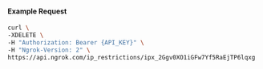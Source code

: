 
#### Example Request
```bash
curl \
-XDELETE \
-H "Authorization: Bearer {API_KEY}" \
-H "Ngrok-Version: 2" \
https://api.ngrok.com/ip_restrictions/ipx_2Ggv0XO1iGFw7Yf5RaEjTP6lqxg
